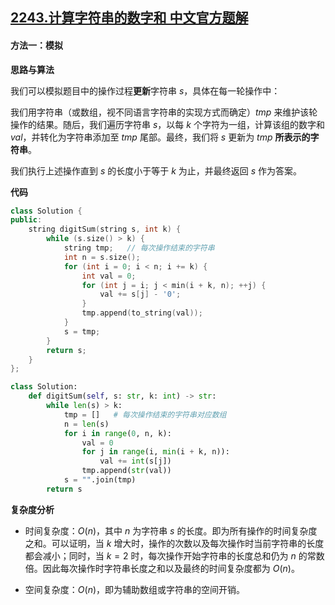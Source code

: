 ## [2243.计算字符串的数字和 中文官方题解](https://leetcode.cn/problems/calculate-digit-sum-of-a-string/solutions/100000/ji-suan-zi-fu-chuan-de-shu-zi-he-by-leet-pfuh)
#### 方法一：模拟

**思路与算法**

我们可以模拟题目中的操作过程**更新**字符串 $s$，具体在每一轮操作中：

我们用字符串（或数组，视不同语言字符串的实现方式而确定）$\textit{tmp}$ 来维护该轮操作的结果。随后，我们遍历字符串 $s$，以每 $k$ 个字符为一组，计算该组的数字和 $\textit{val}$，并转化为字符串添加至 $\textit{tmp}$ 尾部。最终，我们将 $s$ 更新为 $\textit{tmp}$ **所表示的字符串**。

我们执行上述操作直到 $s$ 的长度小于等于 $k$ 为止，并最终返回 $s$ 作为答案。

**代码**

```C++ [sol1-C++]
class Solution {
public:
    string digitSum(string s, int k) {
        while (s.size() > k) {
            string tmp;   // 每次操作结束的字符串
            int n = s.size();
            for (int i = 0; i < n; i += k) {
                int val = 0;
                for (int j = i; j < min(i + k, n); ++j) {
                    val += s[j] - '0';
                }
                tmp.append(to_string(val));
            }
            s = tmp;
        }
        return s;
    }
};
```


```Python [sol1-Python3]
class Solution:
    def digitSum(self, s: str, k: int) -> str:
        while len(s) > k:
            tmp = []   # 每次操作结束的字符串对应数组
            n = len(s)
            for i in range(0, n, k):
                val = 0
                for j in range(i, min(i + k, n)):
                    val += int(s[j])
                tmp.append(str(val))
            s = "".join(tmp)
        return s
```


**复杂度分析**

- 时间复杂度：$O(n)$，其中 $n$ 为字符串 $s$ 的长度。即为所有操作的时间复杂度之和。可以证明，当 $k$ 增大时，操作的次数以及每次操作时当前字符串的长度都会减小；同时，当 $k = 2$ 时，每次操作开始字符串的长度总和仍为 $n$ 的常数倍。因此每次操作时字符串长度之和以及最终的时间复杂度都为 $O(n)$。

- 空间复杂度：$O(n)$，即为辅助数组或字符串的空间开销。
